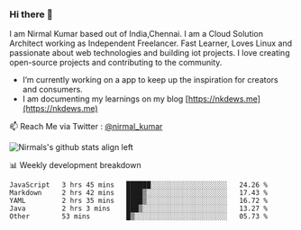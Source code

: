 ### Hi there 👋

 I am Nirmal Kumar based out of India,Chennai. I am a Cloud Solution Architect working as Independent Freelancer. Fast Learner, Loves Linux and passionate about web technologies and building iot projects. I love creating open-source projects and contributing to the community.

- I’m currently working on a app to keep up the inspiration for creators and consumers.
- I am documenting my learnings on my blog [https://nkdews.me](https://nkdews.me)

📫 Reach Me via  Twitter : [@nirmal_kumar](https://twitter.com/nirmal_kumar)

![Nirmals's github stats align left](https://github-readme-stats.vercel.app/api?username=nk-gears&show_icons=true)


📊 Weekly development breakdown

<!--START_SECTION:waka-->
```text
JavaScript   3 hrs 45 mins   ██████░░░░░░░░░░░░░░░░░░░   24.26 % 
Markdown     2 hrs 42 mins   ████▒░░░░░░░░░░░░░░░░░░░░   17.43 % 
YAML         2 hrs 35 mins   ████▒░░░░░░░░░░░░░░░░░░░░   16.72 % 
Java         2 hrs 3 mins    ███▒░░░░░░░░░░░░░░░░░░░░░   13.27 % 
Other        53 mins         █▒░░░░░░░░░░░░░░░░░░░░░░░   05.73 % 
```
<!--END_SECTION:waka-->


